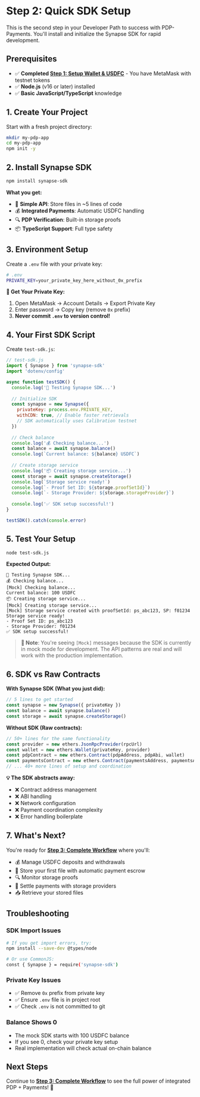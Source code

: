 # Step 2: Quick SDK Setup

This is the second step in your Developer Path to success with PDP-Payments. You'll install and initialize the Synapse SDK for rapid development.

## Prerequisites

- ✅ **Completed [Step 1: Setup Wallet & USDFC](setup.md)** - You have MetaMask with testnet tokens
- ✅ **Node.js** (v16 or later) installed
- ✅ **Basic JavaScript/TypeScript** knowledge

## 1. Create Your Project

Start with a fresh project directory:

```bash
mkdir my-pdp-app
cd my-pdp-app
npm init -y
```

## 2. Install Synapse SDK

```bash
npm install synapse-sdk
```

**What you get:**
- 🎯 **Simple API**: Store files in ~5 lines of code
- 💰 **Integrated Payments**: Automatic USDFC handling
- 🔍 **PDP Verification**: Built-in storage proofs
- 📦 **TypeScript Support**: Full type safety

## 3. Environment Setup

Create a `.env` file with your private key:

```bash
# .env
PRIVATE_KEY=your_private_key_here_without_0x_prefix
```

**🔐 Get Your Private Key:**
1. Open MetaMask → Account Details → Export Private Key
2. Enter password → Copy key (remove `0x` prefix)
3. **Never commit `.env` to version control!**

## 4. Your First SDK Script

Create `test-sdk.js`:

```javascript
// test-sdk.js
import { Synapse } from 'synapse-sdk'
import 'dotenv/config'

async function testSDK() {
  console.log('🚀 Testing Synapse SDK...')
  
  // Initialize SDK
  const synapse = new Synapse({
    privateKey: process.env.PRIVATE_KEY,
    withCDN: true, // Enable faster retrievals
    // SDK automatically uses Calibration testnet
  })
  
  // Check balance
  console.log('💰 Checking balance...')
  const balance = await synapse.balance()
  console.log(`Current balance: ${balance} USDFC`)
  
  // Create storage service
  console.log('📦 Creating storage service...')
  const storage = await synapse.createStorage()
  console.log(`Storage service ready!`)
  console.log(`- Proof Set ID: ${storage.proofSetId}`)
  console.log(`- Storage Provider: ${storage.storageProvider}`)
  
  console.log('✅ SDK setup successful!')
}

testSDK().catch(console.error)
```

## 5. Test Your Setup

```bash
node test-sdk.js
```

**Expected Output:**
```
🚀 Testing Synapse SDK...
💰 Checking balance...
[Mock] Checking balance...
Current balance: 100 USDFC
📦 Creating storage service...
[Mock] Creating storage service...
[Mock] Storage service created with proofSetId: ps_abc123, SP: f01234
Storage service ready!
- Proof Set ID: ps_abc123
- Storage Provider: f01234
✅ SDK setup successful!
```

> **📝 Note**: You're seeing `[Mock]` messages because the SDK is currently in mock mode for development. The API patterns are real and will work with the production implementation.

## 6. SDK vs Raw Contracts

**With Synapse SDK (What you just did):**
```javascript
// 5 lines to get started
const synapse = new Synapse({ privateKey })
const balance = await synapse.balance()
const storage = await synapse.createStorage()
```

**Without SDK (Raw contracts):**
```javascript
// 50+ lines for the same functionality
const provider = new ethers.JsonRpcProvider(rpcUrl)
const wallet = new ethers.Wallet(privateKey, provider)
const pdpContract = new ethers.Contract(pdpAddress, pdpAbi, wallet)
const paymentsContract = new ethers.Contract(paymentsAddress, paymentsAbi, wallet)
// ... 40+ more lines of setup and coordination
```

**💡 The SDK abstracts away:**
- ❌ Contract address management
- ❌ ABI handling
- ❌ Network configuration
- ❌ Payment coordination complexity
- ❌ Error handling boilerplate

## 7. What's Next?

You're ready for **[Step 3: Complete Workflow](sdk-workflow.md)** where you'll:
- 💰 Manage USDFC deposits and withdrawals
- 📁 Store your first file with automatic payment escrow
- 🔍 Monitor storage proofs
- 💸 Settle payments with storage providers
- 📥 Retrieve your stored files

## Troubleshooting

### SDK Import Issues
```bash
# If you get import errors, try:
npm install --save-dev @types/node

# Or use CommonJS:
const { Synapse } = require('synapse-sdk')
```

### Private Key Issues
- ✅ Remove `0x` prefix from private key
- ✅ Ensure `.env` file is in project root
- ✅ Check `.env` is not committed to git

### Balance Shows 0
- The mock SDK starts with 100 USDFC balance
- If you see 0, check your private key setup
- Real implementation will check actual on-chain balance

## Next Steps

Continue to **[Step 3: Complete Workflow](sdk-workflow.md)** to see the full power of integrated PDP + Payments! 🚀
